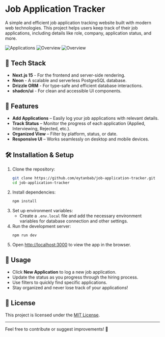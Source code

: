 # Job Application Tracker

A simple and efficient job application tracking website built with modern web technologies. This project helps users keep track of their job applications, including details like role, company, application status, and more.

![Applications](https://i.imgur.com/0J7KPba.png)
![Overview](https://i.imgur.com/fISBzzl.png)
![Overview](https://i.imgur.com/UlTGmGi.png)

## 🚀 Tech Stack

- **Next.js 15** - For the frontend and server-side rendering.
- **Neon** - A scalable and serverless PostgreSQL database.
- **Drizzle ORM** - For type-safe and efficient database interactions.
- **shadcn/ui** - For clean and accessible UI components.

## 📌 Features

- **Add Applications** – Easily log your job applications with relevant details.
- **Track Status** – Monitor the progress of each application (Applied, Interviewing, Rejected, etc.).
- **Organized View** – Filter by platform, status, or date.
- **Responsive UI** – Works seamlessly on desktop and mobile devices.

## 🛠 Installation & Setup

1. Clone the repository:
   ```sh
   git clone https://github.com/eytanbab/job-application-tracker.git
   cd job-application-tracker
   ```
2. Install dependencies:
   ```sh
   npm install
   ```
3. Set up environment variables:
   - Create a `.env.local` file and add the necessary environment variables for database connection and other settings.
4. Run the development server:
   ```sh
   npm run dev
   ```
5. Open [http://localhost:3000](http://localhost:3000) to view the app in the browser.

## 📌 Usage

- Click **New Application** to log a new job application.
- Update the status as you progress through the hiring process.
- Use filters to quickly find specific applications.
- Stay organized and never lose track of your applications!

## 📜 License

This project is licensed under the [MIT License](LICENSE).

---

Feel free to contribute or suggest improvements! 🚀
